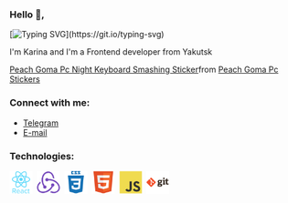 ### Hello 👋,
[![Typing SVG](https://readme-typing-svg.herokuapp.com?size=24&width=600&lines=Welcome+To+karina-81818's+Github+Profile..)](https://git.io/typing-svg)

I'm Karina and I'm a Frontend developer from Yakutsk

<div class="tenor-gif-embed" data-postid="18331367212609625093" data-share-method="host" data-aspect-ratio="1.26923" data-width="100%"><a href="https://tenor.com/view/peach-goma-pc-night-keyboard-smashing-gif-18331367212609625093">Peach Goma Pc Night Keyboard Smashing Sticker</a>from <a href="https://tenor.com/search/peach+goma+pc-stickers">Peach Goma Pc Stickers</a></div> <script type="text/javascript" async src="https://tenor.com/embed.js"></script>

### Connect with me:
- <a href="https://t.me/karinadarina" target="blank">Telegram</a>
- <a href="karina.isl@inbox.ru" target="blank">E-mail</a>

### Technologies:
<div>
  <img src="https://github.com/devicons/devicon/blob/master/icons/react/react-original-wordmark.svg" title="React" alt="React" width="40" height="40"/>&nbsp;
  <img src="https://github.com/devicons/devicon/blob/master/icons/redux/redux-original.svg" title="Redux" alt="Redux " width="40" height="40"/>&nbsp;
  <img src="https://github.com/devicons/devicon/blob/master/icons/css3/css3-plain-wordmark.svg"  title="CSS3" alt="CSS" width="40" height="40"/>&nbsp;
  <img src="https://github.com/devicons/devicon/blob/master/icons/html5/html5-original.svg" title="HTML5" alt="HTML" width="40" height="40"/>&nbsp;
  <img src="https://github.com/devicons/devicon/blob/master/icons/javascript/javascript-original.svg" title="JavaScript" alt="JavaScript" width="40" height="40"/>&nbsp;
  <img src="https://github.com/devicons/devicon/blob/master/icons/git/git-original-wordmark.svg" title="Git" **alt="Git" width="40" height="40"/>
</div>
<!--
**karina-81818/karina-81818** is a ✨ _special_ ✨ repository because its `README.md` (this file) appears on your GitHub profile.

Here are some ideas to get you started:

- 🔭 I’m currently working on ...
- 🌱 I’m currently learning ...
- 👯 I’m looking to collaborate on ...
- 🤔 I’m looking for help with ...
- 💬 Ask me about ...
- 📫 How to reach me: ...
- 😄 Pronouns: ...
- ⚡ Fun fact: ...
-->
